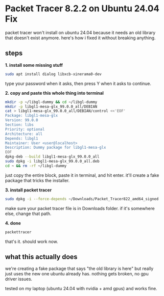 # Packet Tracer 8.2.2 on Ubuntu 24.04 Fix

packet tracer won't install on ubuntu 24.04 because it needs an old library that doesn't exist anymore. here's how i fixed it without breaking anything.

## steps

**1. install some missing stuff**
```bash
sudo apt install dialog libxcb-xinerama0-dev
```
type your password when it asks, then press Y when it asks to continue.

**2. copy and paste this whole thing into terminal**
```bash
mkdir -p ~/libgl-dummy && cd ~/libgl-dummy
mkdir -p libgl1-mesa-glx_99.0.0_all/DEBIAN
cat > libgl1-mesa-glx_99.0.0_all/DEBIAN/control <<'EOF'
Package: libgl1-mesa-glx
Version: 99.0.0
Section: libs
Priority: optional
Architecture: all
Depends: libgl1
Maintainer: User <user@localhost>
Description: Dummy package for libgl1-mesa-glx
EOF
dpkg-deb --build libgl1-mesa-glx_99.0.0_all
sudo dpkg -i libgl1-mesa-glx_99.0.0_all.deb
cd ~ && rm -rf ~/libgl-dummy
```
just copy the entire block, paste it in terminal, and hit enter. it'll create a fake package that tricks the installer.

**3. install packet tracer**
```bash
sudo dpkg -i --force-depends ~/Downloads/Packet_Tracer822_amd64_signed.deb
```
make sure your packet tracer file is in Downloads folder. if it's somewhere else, change that path.

**4. done**
```bash
packettracer
```

that's it. should work now.

## what this actually does

we're creating a fake package that says "the old library is here" but really just uses the new one ubuntu already has. nothing gets broken, no gpu driver issues.

tested on my laptop (ubuntu 24.04 with nvidia + amd gpus) and works fine.
